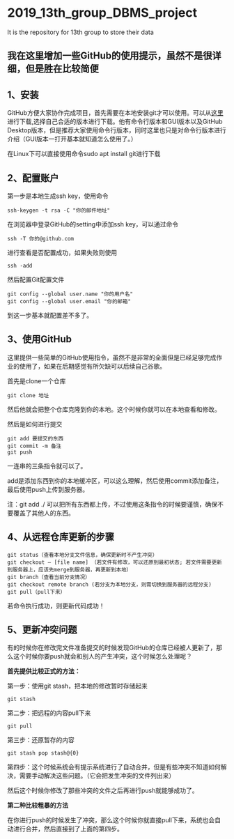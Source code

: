 # 2019_13th_group_DBMS_project
It is the repository for 13th group to store their data

## 我在这里增加一些GitHub的使用提示，虽然不是很详细，但是胜在比较简便

## **1、安装**
GitHub方便大家协作完成项目，首先需要在本地安装git才可以使用。可以从[这里](https://git-scm.com/downloads)进行下载,选择自己合适的版本进行下载。他有命令行版本和GUI版本以及GitHub Desktop版本，但是推荐大家使用命令行版本，同时这里也只是对命令行版本进行介绍（GUI版本一打开基本就知道怎么使用了。）

在Linux下可以直接使用命令sudo apt install git进行下载

## **2、配置账户**

第一步是本地生成ssh key，使用命令

	ssh-keygen -t rsa -C "你的邮件地址"

在浏览器中登录GitHub的setting中添加ssh key，可以通过命令

	ssh -T 你的@github.com

进行查看是否配置成功，如果失败则使用

	ssh -add

然后配置Git配置文件

	git config --global user.name "你的用户名"
	git config --global user.email "你的邮箱"
到这一步基本就配置差不多了。

## **3、使用GitHub**

这里提供一些简单的GitHub使用指令，虽然不是非常的全面但是已经足够完成作业的使用了，如果在后期感觉有所欠缺可以后续自己谷歌。

首先是clone一个仓库

	git clone 地址

然后他就会把整个仓库克隆到你的本地。这个时候你就可以在本地查看和修改。

然后是如何进行提交

	git add 要提交的东西
	git commit -m 备注
	git push

一连串的三条指令就可以了。

add是添加东西到你的本地缓冲区，可以这么理解，然后使用commit添加备注，最后使用push上传到服务器。

注：git add ./ 可以把所有东西都上传，不过使用这条指令的时候要谨慎，确保不要覆盖了其他人的东西。

## **4、从远程仓库更新的步骤**

	git status（查看本地分支文件信息，确保更新时不产生冲突）
	git checkout – [file name] （若文件有修改，可以还原到最初状态; 若文件需要更新到服务器上，应该先merge到服务器，再更新到本地）
	git branch（查看当前分支情况）
	git checkout remote branch (若分支为本地分支，则需切换到服务器的远程分支)
	git pull（pull下来）

若命令执行成功，则更新代码成功！


## **5、更新冲突问题**

有的时候你在修改完文件准备提交的时候发现GitHub的仓库已经被人更新了，那么这个时候你要push就会和别人的产生冲突，这个时候怎么处理呢？

**首先提供比较正式的方法：**

第一步：使用git stash，把本地的修改暂时存储起来

	git stash

第二步：把远程的内容pull下来

	git pull

第三步：还原暂存的内容

	git stash pop stash@{0}

第四步：这个时候系统会有提示系统进行了自动合并，但是有些冲突不知道如何解决，需要手动解决这些问题。（它会把发生冲突的文件列出来）

然后这个时候你修改了那些冲突的文件之后再进行push就能够成功了。


**第二种比较粗暴的方法**

在你进行push的时候发生了冲突，那么这个时候你就直接pull下来，系统也会自动进行合并，然后直接到了上面的第四步。
